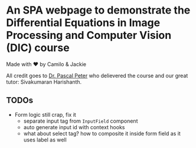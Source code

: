 # An SPA webpage to demonstrate the Differential Equations in Image Processing and Computer Vision (DIC) course
Made with ❤️ by Camilo & Jackie

All credit goes to [Dr. Pascal Peter](https://www.mia.uni-saarland.de/peter/index.shtml) who delievered the course
and our great tutor: Sivakumaran Harishanth. 

## TODOs
* Form logic still crap, fix it
  * separate input tag from `InputField` component
  * auto generate input id with context hooks
  * what about select tag? how to composite it inside form field as it uses label as well
